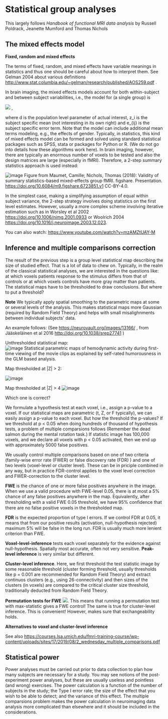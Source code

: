 # Statistical group analyses
This largely follows *Handbook of functional MRI data analysis* by Russell Poldrack, Jeanette Mumford and Thomas Nichols
## The mixed effects model

**Fixed, random and mixed effects**

The terms of fixed, random, and mixed effects have variable meanings in statistics and thus one should be careful about how to interpret them. See Gelman 2004 about various definitions http://www.stat.columbia.edu/~gelman/research/published/AOS259.pdf . 

In brain imaging, the mixed effects models account for both within-subject and between subject variabilities, i.e., the model for (a single group) is

<img src="https://render.githubusercontent.com/render/math?math=y_{ij} = d \oplus z_i \oplus e_{ij}"> ,

where d is the population level parameter of actual interest, z_i is the subject specific mean (not interesting in its own right) and e_{ij} is the subject specific error term.  Note that the model can include additional mean terms modeling, e.g., the effects of gender. Typically, in statistics, this kind of mixed effects model can be formed and solved using standard statistical packages such as SPSS, stata or packages for Python or R. (We do not go into details how these algorithms work here). In brain imaging, however, there are typically an enormous number of voxels to be tested and also the design matrices are large (especially in fMRI). Therefore, a 2-step summary statistics approach is used instead: 

![image](https://user-images.githubusercontent.com/6709791/169844800-b2aa9eed-2402-4871-a64b-554536afa1db.png) 
Figure from Maumet, Camille; Nichols, Thomas (2018): Validity of summary statistics-based mixed-effects group fMRI. figshare. Presentation. https://doi.org/10.6084/m9.figshare.6723851.v1  CC-BY-4.0. 

In the simplest case, making a simplifying assumption of equal within subject variance, the 2-step strategy involves doing statistics on the first level estimates. However, usually a more complex scheme involving iterative estimation such as in Worsley et al 2002 https://doi.org/10.1006/nimg.2001.0933 or Woolrich 2004 https://doi.org/10.1016/j.neuroimage.2003.12.023.        

You can also watch: https://www.youtube.com/watch?v=mzAMZtUAY-M

## Inference and multiple comparisons correction

The result of the previous step is a group level statistical map describing the size of studied effect. That is a lot of data to chew on. Typically, in the realm of the classical statistical analyses, we are interested in the questions like:  at which voxels patients response to the stimulus differs from that of controls or at which voxels controls have more gray matter than patients.  The statistical maps have to be thresholded to draw conclusions. But where to put a threshold? 

**Note** We typically apply spatial smoothing to the parametric maps at some or several levels of the analysis.  This makes statistical maps more Gaussian (required by Random Field Theory) and helps with small misalighnments between individual subjects' data. 

An example follows: (See https://neurovault.org/images/13166/ , from Jääskeläinen et al 2016 http://doi.org/10.1038/srep27741 )

Unthresholded statistical map:  
![image](https://user-images.githubusercontent.com/6709791/169892655-131f26cb-c955-44c2-ba15-288d66354e7b.png) Statistical parametric maps of hemodynamic activity during first-time viewing of the movie clips as explained by self-rated humorousness in the GLM based analysis.  

Map thresholded at |Z| > 2:

![image](https://user-images.githubusercontent.com/6709791/169894379-eaed166d-7f4e-4e31-9478-3a4f03c5324d.png)

Map thresholded at |Z| > 4
![image](https://user-images.githubusercontent.com/6709791/169894715-f9a08cc8-8125-4bbf-8078-af21e6b842b6.png)

Which one is correct? 

We formulate a hypothesis test at each voxel, i.e., assign a p-value to a voxel. If our statistical maps are parametric (t, Z, or F typically), we can easily assign a p-value to each voxel.  But how the threshold the p-values? If we threshold at p < 0.05 when doing hundreds of thousand of hypothesis tests, a problem of multiple comparsions follows (Remember the dead salmon during the mental rotation task.)  If statistic image has 100,000 voxels, and we declare all voxels with p < 0.05 activated, then we end up with approximately 5000 false positives.  

We usually control multiple comparisons based on one of two criteria (family-wise error rate (FWER) or false discovery rate (FDR) ) and one of two levels (voxel-level or cluster level). These can be in priciple combined in any way, but in practice FDR-control applies to the voxel level correction and FWER-correction to the cluster level. 

**FWE** is the chance of one or more false positives anywhere in the image. When we use a valid procedure with FWE-level 0.05, there is at most a 5% chance of any false positives anywhere in the map. Equivalently, after thresholding with a valid FWE 0.05 threshold, we have 95% conﬁdence that there are no false positive voxels in the thresholded map. 

**FDR** is the expected proportion of type I errors. If we control FDR at 0.05, it means that from our positive results (activation, null-hypothesis rejected) maximum 5% will be false in the long run. FDR is usually much more lenient criterion than FWE. 

**Voxel-level-inference** tests each voxel separately for the evidence against null-hypothesis. Spatially most accurate, often not very sensitive. **Peak-level inference** is very similar but different.   

**Cluster-level inference**. Here, we first threshold the test statistic image by some reasonable threshold (cluster forming threshold, usually thresholds like p = 0.001 are recommended for Random Field Theory) and extract continuos clusters (e.g., using 26-connectivity) and then sizes of the clusters (in voxels) are compared to the critical cluster size threshold, traditionally deducted from Random Field Theory.  

**Permutation tests for FWE** <img src="https://render.githubusercontent.com/render/math?math=FWER = P(FWE) = P(One or more voxels \geq u|H_0) = P(max voxel \geq u|H_0) ">. This means that running a permutation test with max-statistic gives a FWE control! The same is true for cluster-level inference. This is convenient! However, makes sure that exchangeability holds.  

**Alternatives to voxel and cluster-level inference**


See also https://courses.lsa.umich.edu/fmri-training-course/wp-content/uploads/sites/17/2019/08/2_wednesday_multiple_comparisons.pdf

## Statistical power

Power analyses must be carried out prior to data collection to plan how many subjects are necessary for a study. You may see notions of the post-experiment power analyses, but these are usually useless and pointless (and wrong) exercises.  The power calculation is a function of the number of subjects in the study; the Type I error rate; the size of the effect that you wish to be able to detect; and the variance of this effect. The multiple comparsions problem makes the power calculation in neuroimaging data analysis more complicated than elsewhere and it should be included in the considerations.  
